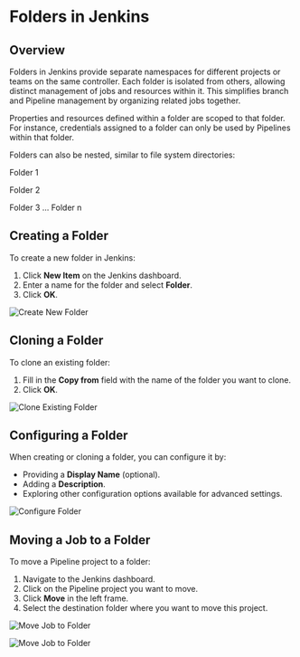 # Folders in Jenkins

## Overview

Folders in Jenkins provide separate namespaces for different projects or teams on the same controller. Each folder is isolated from others, allowing distinct management of jobs and resources within it. This simplifies branch and Pipeline management by organizing related jobs together.

Properties and resources defined within a folder are scoped to that folder. For instance, credentials assigned to a folder can only be used by Pipelines within that folder.

Folders can also be nested, similar to file system directories:



Folder 1

Folder 2

Folder 3 … Folder n


## Creating a Folder

To create a new folder in Jenkins:

1. Click **New Item** on the Jenkins dashboard.
2. Enter a name for the folder and select **Folder**.
3. Click **OK**.

![Create New Folder](../Image/image21.png)

## Cloning a Folder

To clone an existing folder:

1. Fill in the **Copy from** field with the name of the folder you want to clone.
2. Click **OK**.

![Clone Existing Folder](../Image/image22.png)

## Configuring a Folder

When creating or cloning a folder, you can configure it by:

- Providing a **Display Name** (optional).
- Adding a **Description**.
- Exploring other configuration options available for advanced settings.

![Configure Folder](../Image/image23.png)

## Moving a Job to a Folder

To move a Pipeline project to a folder:

1. Navigate to the Jenkins dashboard.
2. Click on the Pipeline project you want to move.
3. Click **Move** in the left frame.
4. Select the destination folder where you want to move this project.

![Move Job to Folder](../Image/image24.png)

![Move Job to Folder](../Image/image25.png)